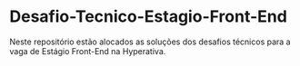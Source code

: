 # Desafio-Tecnico-Estagio-Front-End
Neste repositório estão alocados as soluções dos desafios técnicos para a vaga de Estágio Front-End na Hyperativa.

